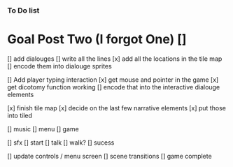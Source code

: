 ### To Do list

# Goal Post Two (I forgot One) []
[] add dialouges
    [] write all the lines
    [x] add all the locations in the tile map
    [] encode them into dialouge sprites

[] Add player typing interaction
    [x] get mouse and pointer in the game
    [x] get dicotomy function working
    [] encode that into the interactive dialouge elements

[x] finish tile map
    [x] decide on the last few narrative elements
    [x] put those into tiled

[] music
    [] menu
    [] game

[] sfx
    [] start
    [] talk
    [] walk?
    [] sucess

[] update controls / menu screen
[] scene transitions
[] game complete